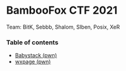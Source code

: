 # BambooFox CTF 2021

Team: BitK, Sebbb, Shalom, SIben, Posix, XeR

### Table of contents

* [Babystack (pwn)](babystack)
* [wxpage (pwn)](wxpage)

